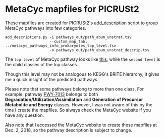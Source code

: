 # MetaCyc mapfiles for PICRUSt2

These mapfiles are created for PICRUSt2's [add_description](https://github.com/picrust/picrust2/wiki/Add-descriptions) script to group MetaCyc pathways into few categories.
```
add_descriptions.py -i pathways_out/path_abun_unstrat.tsv
                    --custom_map_tabl ../metacyc_pathways_info_prokaryotes_top_level.tsv
                    -o pathways_out/path_abun_unstrat_descrip.tsv
```

The ```top level``` of MetaCyc pathway looks like [this](https://metacyc.org/META/class-tree?object=Pathways), while the ```second level``` is the child classes of the top classes.

Though this level may not be analogous to KEGG's BRITE hierarchy, it gives me a quick insight of the predicted pathways.

Please note that some pathways belong to more than one class. For example, pathway [PWY-7013](https://metacyc.org/META/NEW-IMAGE?type=PATHWAY&object=PWY-7013) belongs to both **Degradation/Utilization/Assimilation** and **Generation of Precursor Metabolite and Energy** classes. However, I was not aware of this by the time I create the mapfiles. So always check the MetaCyc website if you have any question.

Also note that I accessed the MetaCyc website to create these mapfiles at Dec. 2, 2018, so the pathway description is subject to change.
